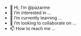 - 👋 Hi, I’m @pazarme
- 👀 I’m interested in ...
- 🌱 I’m currently learning ...
- 💞️ I’m looking to collaborate on ...
- 📫 How to reach me ...

<!---
pazarme/pazarme is a ✨ special ✨ repository because its `README.md` (this file) appears on your GitHub profile.
You can click the Preview link to take a look at your changes.
--->
